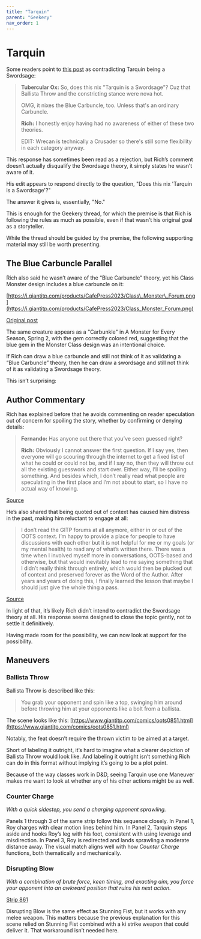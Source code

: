 ```yaml
---
title: "Tarquin"
parent: "Geekery"
nav_order: 1
---
```

# Tarquin

Some readers point to [this post](https://forums.giantitp.com/showsinglepost.php?p=25915532&postcount=3) as contradicting Tarquin being a Swordsage:

> **Tubercular Ox:**
> So, does this nix "Tarquin is a Swordsage"? Cuz that Ballista Throw and the constricting stance were nova hot.
>
>
> OMG, it nixes the Blue Carbuncle, too. Unless that's an ordinary Carbuncle.
>
> **Rich:**
> I honestly enjoy having had no awareness of either of these two theories.
>
>
> EDIT: Wrecan is technically a Crusader so there's still some flexibility in each category anyway.

This response has sometimes been read as a rejection, but Rich’s comment doesn’t actually disqualify the Swordsage theory, it simply states he wasn’t aware of it.&#x20;

His edit appears to respond directly to the question, "Does this nix 'Tarquin is a Swordsage'?"&#x20;

The answer it gives is, essentially, "No."

This is enough for the Geekery thread, for which the premise is that Rich is following the rules as much as possible, even if that wasn’t his original goal as a storyteller.

While the thread should be guided by the premise, the following supporting material may still be worth presenting.

## The Blue Carbuncle Parallel

Rich also said he wasn’t aware of the “Blue Carbuncle” theory, yet his Class Monster design includes a blue carbuncle on it:

[https://i.giantitp.com/products/CafePress2023/Class\_Monster\_Forum.png](https://i.giantitp.com/products/CafePress2023/Class_Monster_Forum.png)


[Original post](https://forums.giantitp.com/showsinglepost.php?p=25915519&postcount=1)

The same creature appears as a "Carbunkle" in A Monster for Every Season, Spring 2, with the gem correctly colored red, suggesting that the blue gem in the Monster Class design was an intentional choice.

If Rich can draw a blue carbuncle and still not think of it as validating a “Blue Carbuncle” theory, then he can draw a swordsage and still not think of it as validating a Swordsage theory.

This isn’t surprising:

## Author Commentary

Rich has explained before that he avoids commenting on reader speculation out of concern for spoiling the story, whether by confirming or denying details:

> **Fernando:**
> Has anyone out there that you’ve seen guessed right?
>
> **Rich:**
> Obviously I cannot answer the first question. If I say yes, then everyone will go scouring through the internet to get a fixed list of what he could or could not be, and if I say no, then they will throw out all the existing guesswork and start over. Either way, I’ll be spoiling something. And besides which, I don’t really read what people are speculating in the first place and I’m not about to start, so I have no actual way of knowing.

[Source](https://www.patreon.com/posts/answer-post-may-39917949)

He’s also shared that being quoted out of context has caused him distress in the past, making him reluctant to engage at all:

> I don’t read the GITP forums at all anymore, either in or out of the OOTS context. I’m happy to provide a place for people to have discussions with each other but it is not helpful for me or my goals (or my mental health) to read any of what’s written there. There was a time when I involved myself more in conversations, OOTS-based and otherwise, but that would inevitably lead to me saying something that I didn’t really think through entirely, which would then be plucked out of context and preserved forever as the Word of the Author. After years and years of doing this, I finally learned the lesson that maybe I should just give the whole thing a pass.

[Source](https://www.patreon.com/posts/answers-post-8-93833361)

In light of that, it’s likely Rich didn’t intend to contradict the Swordsage theory at all. His response seems designed to close the topic gently, not to settle it definitively.

Having made room for the possibility, we can now look at support for the possibility.

## Maneuvers

### Ballista Throw

Ballista Throw is described like this:

> You grab your opponent and spin like a top, swinging him around before throwing him at your opponents like a bolt from a ballista.

The scene looks like this:
[https://www.giantitp.com/comics/oots0851.html](https://www.giantitp.com/comics/oots0851.html)

Notably, the feat doesn’t require the thrown victim to be aimed at a target.

Short of labeling it outright, it’s hard to imagine what a clearer depiction of Ballista Throw would look like. And labeling it outright isn’t something Rich can do in this format without implying it’s going to be a plot point.

Because of the way classes work in D\&D, seeing Tarquin use one Maneuver makes me want to look at whether any of his other actions might be as well.

### Counter Charge

*With a quick sidestep, you send a charging opponent sprawling.*

Panels 1 through 3 of the same strip follow this sequence closely. In Panel 1, Roy charges with clear motion lines behind him. In Panel 2, Tarquin steps aside and hooks Roy’s leg with his foot, consistent with using leverage and misdirection. In Panel 3, Roy is redirected and lands sprawling a moderate distance away. The visual match aligns well with how *Counter Charge* functions, both thematically and mechanically.

### Disrupting Blow

*With a combination of brute force, keen timing, and exacting aim, you force your opponent into an awkward position that ruins his next action.*

[Strip 861](https://www.giantitp.com/comics/oots0861.html)

Disrupting Blow is the same effect as Stunning Fist, but it works with any melee weapon. This matters because the previous explanation for this scene relied on Stunning Fist combined with a ki strike weapon that could deliver it. That workaround isn’t needed here.

